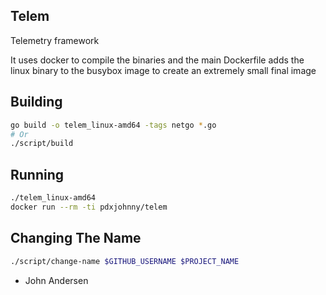 Telem
---

Telemetry framework

It uses docker to compile the binaries and the main Dockerfile adds the linux
binary to the busybox image to create an extremely small final image

Building
---

```bash
go build -o telem_linux-amd64 -tags netgo *.go
# Or
./script/build
```

Running
---

```bash
./telem_linux-amd64
docker run --rm -ti pdxjohnny/telem
```

Changing The Name
---

```bash
./script/change-name $GITHUB_USERNAME $PROJECT_NAME
```


- John Andersen
